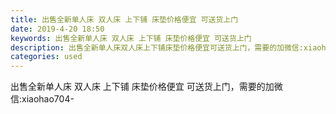 ```yaml
---
title: 出售全新单人床 双人床 上下铺 床垫价格便宜 可送货上门
date: 2019-4-20 18:50
keywords: 出售全新单人床 双人床 上下铺 床垫价格便宜 可送货上门
description: 出售全新单人床双人床上下铺床垫价格便宜可送货上门，需要的加微信:xiaohao704-
categories: used
---
```

<td class="t_f" id="postmessage_3563655">

出售全新单人床 双人床 上下铺 床垫价格便宜 可送货上门，需要的加微信:xiaohao704-<br/>
</td>
